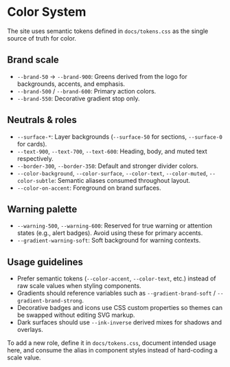 # Color System

The site uses semantic tokens defined in `docs/tokens.css` as the single source of truth for color.

## Brand scale
- `--brand-50` → `--brand-900`: Greens derived from the logo for backgrounds, accents, and emphasis.
- `--brand-500` / `--brand-600`: Primary action colors.
- `--brand-550`: Decorative gradient stop only.

## Neutrals & roles
- `--surface-*`: Layer backgrounds (`--surface-50` for sections, `--surface-0` for cards).
- `--text-900`, `--text-700`, `--text-600`: Heading, body, and muted text respectively.
- `--border-300`, `--border-350`: Default and stronger divider colors.
- `--color-background`, `--color-surface`, `--color-text`, `--color-muted`, `--color-subtle`: Semantic aliases consumed throughout layout.
- `--color-on-accent`: Foreground on brand surfaces.

## Warning palette
- `--warning-500`, `--warning-600`: Reserved for true warning or attention states (e.g., alert badges). Avoid using these for primary accents.
- `--gradient-warning-soft`: Soft background for warning contexts.

## Usage guidelines
- Prefer semantic tokens (`--color-accent`, `--color-text`, etc.) instead of raw scale values when styling components.
- Gradients should reference variables such as `--gradient-brand-soft` / `--gradient-brand-strong`.
- Decorative badges and icons use CSS custom properties so themes can be swapped without editing SVG markup.
- Dark surfaces should use `--ink-inverse` derived mixes for shadows and overlays.

To add a new role, define it in `docs/tokens.css`, document intended usage here, and consume the alias in component styles instead of hard-coding a scale value.
